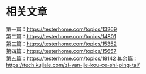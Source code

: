 # 相关文章  
第一篇：https://testerhome.com/topics/13269  
第二篇：https://testerhome.com/topics/14801  
第三篇：https://testerhome.com/topics/15352  
第四篇：https://testerhome.com/topics/15657  
第五篇：https://testerhome.com/topics/18142
其余篇：https://tech.kujiale.com/zi-yan-jie-kou-ce-shi-ping-tai/  
